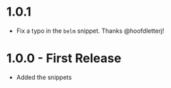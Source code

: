 # 1.0.1

- Fix a typo in the `belm` snippet. Thanks @hoofdletterj!

# 1.0.0 - First Release

- Added the snippets
